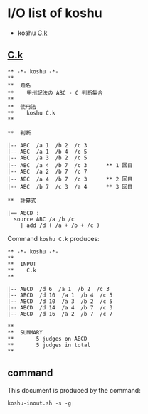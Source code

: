 # I/O list of koshu

- koshu  [C.k](#ck)



## [C.k](C.k)

```
** -*- koshu -*-
**
**  題名
**    甲州記法の ABC - C 判断集合
**
**  使用法
**    koshu C.k
**

**  判断

|-- ABC  /a 1  /b 2  /c 3
|-- ABC  /a 1  /b 4  /c 5
|-- ABC  /a 3  /b 2  /c 5
|-- ABC  /a 4  /b 7  /c 3      ** 1 回目
|-- ABC  /a 2  /b 7  /c 7
|-- ABC  /a 4  /b 7  /c 3      ** 2 回目
|-- ABC  /b 7  /c 3  /a 4      ** 3 回目

**  計算式

|== ABCD :
  source ABC /a /b /c
    | add /d ( /a + /b + /c )

```

Command `koshu C.k` produces:

```
** -*- koshu -*-
**
**  INPUT
**    C.k
**

|-- ABCD  /d 6  /a 1  /b 2  /c 3
|-- ABCD  /d 10  /a 1  /b 4  /c 5
|-- ABCD  /d 10  /a 3  /b 2  /c 5
|-- ABCD  /d 14  /a 4  /b 7  /c 3
|-- ABCD  /d 16  /a 2  /b 7  /c 7

**
**  SUMMARY
**       5 judges on ABCD
**       5 judges in total
**
```



## command

This document is produced by the command:

```
koshu-inout.sh -s -g
```
